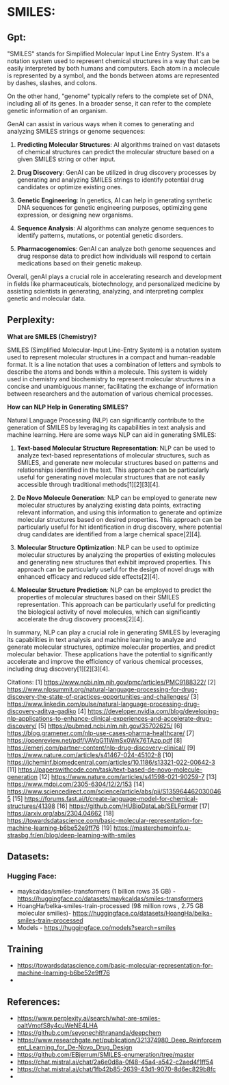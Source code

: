 
# SMILES:
## Gpt:
"SMILES" stands for Simplified Molecular Input Line Entry System. It's a notation system used to represent chemical structures in a way that can be easily interpreted by both humans and computers. Each atom in a molecule is represented by a symbol, and the bonds between atoms are represented by dashes, slashes, and colons.

On the other hand, "genome" typically refers to the complete set of DNA, including all of its genes. In a broader sense, it can refer to the complete genetic information of an organism.

GenAI can assist in various ways when it comes to generating and analyzing SMILES strings or genome sequences:

1. **Predicting Molecular Structures**: AI algorithms trained on vast datasets of chemical structures can predict the molecular structure based on a given SMILES string or other input.

2. **Drug Discovery**: GenAI can be utilized in drug discovery processes by generating and analyzing SMILES strings to identify potential drug candidates or optimize existing ones.

3. **Genetic Engineering**: In genetics, AI can help in generating synthetic DNA sequences for genetic engineering purposes, optimizing gene expression, or designing new organisms.

4. **Sequence Analysis**: AI algorithms can analyze genome sequences to identify patterns, mutations, or potential genetic disorders.

5. **Pharmacogenomics**: GenAI can analyze both genome sequences and drug response data to predict how individuals will respond to certain medications based on their genetic makeup.

Overall, genAI plays a crucial role in accelerating research and development in fields like pharmaceuticals, biotechnology, and personalized medicine by assisting scientists in generating, analyzing, and interpreting complex genetic and molecular data.

## Perplexity:

**What are SMILES (Chemistry)?**

SMILES (Simplified Molecular-Input Line-Entry System) is a notation system used to represent molecular structures in a compact and human-readable format. It is a line notation that uses a combination of letters and symbols to describe the atoms and bonds within a molecule. This system is widely used in chemistry and biochemistry to represent molecular structures in a concise and unambiguous manner, facilitating the exchange of information between researchers and the automation of various chemical processes.

**How can NLP Help in Generating SMILES?**

Natural Language Processing (NLP) can significantly contribute to the generation of SMILES by leveraging its capabilities in text analysis and machine learning. Here are some ways NLP can aid in generating SMILES:

1. **Text-based Molecular Structure Representation**: NLP can be used to analyze text-based representations of molecular structures, such as SMILES, and generate new molecular structures based on patterns and relationships identified in the text. This approach can be particularly useful for generating novel molecular structures that are not easily accessible through traditional methods[1][2][3][4].

2. **De Novo Molecule Generation**: NLP can be employed to generate new molecular structures by analyzing existing data points, extracting relevant information, and using this information to generate and optimize molecular structures based on desired properties. This approach can be particularly useful for hit identification in drug discovery, where potential drug candidates are identified from a large chemical space[2][4].

3. **Molecular Structure Optimization**: NLP can be used to optimize molecular structures by analyzing the properties of existing molecules and generating new structures that exhibit improved properties. This approach can be particularly useful for the design of novel drugs with enhanced efficacy and reduced side effects[2][4].

4. **Molecular Structure Prediction**: NLP can be employed to predict the properties of molecular structures based on their SMILES representation. This approach can be particularly useful for predicting the biological activity of novel molecules, which can significantly accelerate the drug discovery process[2][4].

In summary, NLP can play a crucial role in generating SMILES by leveraging its capabilities in text analysis and machine learning to analyze and generate molecular structures, optimize molecular properties, and predict molecular behavior. These applications have the potential to significantly accelerate and improve the efficiency of various chemical processes, including drug discovery[1][2][3][4].

Citations:
[1] https://www.ncbi.nlm.nih.gov/pmc/articles/PMC9188322/
[2] https://www.nlpsummit.org/natural-language-processing-for-drug-discovery-the-state-of-practices-opportunities-and-challenges/
[3] https://www.linkedin.com/pulse/natural-language-processing-drug-discovery-aditya-gadiko
[4] https://developer.nvidia.com/blog/developing-nlp-applications-to-enhance-clinical-experiences-and-accelerate-drug-discovery/
[5] https://pubmed.ncbi.nlm.nih.gov/35702625/
[6] https://blog.gramener.com/nlp-use-cases-pharma-healthcare/
[7] https://openreview.net/pdf/VAVqG11WmSx0Wk76TAzp.pdf
[8] https://emerj.com/partner-content/nlp-drug-discovery-clinical/
[9] https://www.nature.com/articles/s41467-024-45102-8
[10] https://jcheminf.biomedcentral.com/articles/10.1186/s13321-022-00642-3
[11] https://paperswithcode.com/task/text-based-de-novo-molecule-generation
[12] https://www.nature.com/articles/s41598-021-90259-7
[13] https://www.mdpi.com/2305-6304/12/2/153
[14] https://www.sciencedirect.com/science/article/abs/pii/S1359644620300465
[15] https://forums.fast.ai/t/create-language-model-for-chemical-structures/41398
[16] https://github.com/HUBioDataLab/SELFormer
[17] https://arxiv.org/abs/2304.04662
[18] https://towardsdatascience.com/basic-molecular-representation-for-machine-learning-b6be52e9ff76
[19] https://masterchemoinfo.u-strasbg.fr/en/blog/deep-learning-with-smiles

## Datasets:
### Hugging Face:
- maykcaldas/smiles-transformers (1 billion rows 35 GB) - https://huggingface.co/datasets/maykcaldas/smiles-transformers 
- HoangHa/belka-smiles-train-processed (98 million rows , 2.75 GB molecular smilles)- https://huggingface.co/datasets/HoangHa/belka-smiles-train-processed
- Models - https://huggingface.co/models?search=smiles

## Training 
- https://towardsdatascience.com/basic-molecular-representation-for-machine-learning-b6be52e9ff76
- 

## References:
- https://www.perplexity.ai/search/what-are-smiles-oaltVmofS8y4cuWeNE4LHA
- https://github.com/seyonechithrananda/deepchem
- https://www.researchgate.net/publication/321374980_Deep_Reinforcement_Learning_for_De-Novo_Drug_Design
- https://github.com/EBjerrum/SMILES-enumeration/tree/master
- https://chat.mistral.ai/chat/2a6e0d8a-0f48-45a4-a542-c2aed4f1ff54
- https://chat.mistral.ai/chat/1fb42b85-2639-43d1-9070-8d6ec829b8fc
- 



<!--stackedit_data:
eyJoaXN0b3J5IjpbLTI2ODc5MTY4MywxODMwMzk2NTA2XX0=
-->